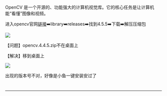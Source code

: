 OpenCV 是一个开源的、功能强大的计算机视觉库。它的核心任务是让计算机能“看懂”图像和视频。

进入opencv官网[链接](https://opencv.org)➡️library➡️releases➡️找到4.5.5➡️下载➡️解压压缩包

![](https://cdn.nlark.com/yuque/0/2025/jpeg/61384029/1760236984052-32885ed5-42d0-4a07-bc90-f01e14b5bb3d.jpeg)

【问题】opencv.4.4.5.zip不在桌面上

【解决】移到桌面上

![](https://cdn.nlark.com/yuque/0/2025/jpeg/61384029/1760237195632-b395948c-5d4a-453e-96b5-48b375a48129.jpeg)

出现的版本号不对，好像是小鱼一键安装安过了

# 
---




